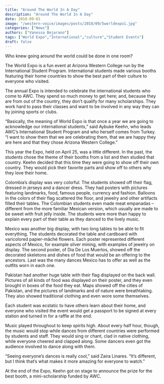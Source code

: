 ```yaml
---
title: "Around The World In A Day"
description: "Around The World In A Day"
date: 2018-09-01
image: "/western-voice/images/posts/2018/09/5worldexpo1.jpg"
categories: ["News"]
authors: ["Vanessa Bejarano"]
tags: ["World Expo","International","culture","Student Events"]
draft: false
---
```

Who knew going around the world could be done in one room?

The World Expo is a fun event at Arizona Western College run by the International Student Program. International students made various booths featuring their home countries to show the best part of their culture to everyone who visited.

The annual Expo is intended to celebrate the international students who come to AWC. They spend so much money to get here; and, because they are from out of the country, they don’t qualify for many scholarships. They work hard to pass their classes and want to be involved in any way they can by joining sports or clubs.

“Basically, the meaning of World Expo is that once a year we are going to acknowledge our international students,” said Aybuke Keehn, who leads AWC’s International Student Program and who herself comes from Turkey. “I want to show them that we are celebrating them, that we are happy they are here and that they chose Arizona Western College.”

This year the Expo, held on April 25, was a little different. In the past, the students chose the theme of their booths from a list and then studied that country. Keehn decided that this time they were going to show off their own country. They would pick their favorite parts and show off to others why they love their home.

Colombia’s display was very colorful. The students showed off their flag, dressed in jerseys and a dancer dress. They had posters with pictures featuring landmarks, food, famous people, currency and fashion. Balloons in the colors of their flag scattered the floor, and jewelry and other artifacts filled their tables. The Colombian students even made meat empanadas – different from the more familiar Mexican version, which usually are made to be sweet with fruit jelly inside. The students were more than happy to explain every part of their table as they danced to the lively music.

Mexico was another big display, with two long tables to be able to fit everything. The students decorated the table and cardboard with varicolored papier-mâché flowers. Each poster represented different aspects of Mexico, for example silver mining, with examples of jewelry on display. The second poster, of Dia De Los Muertos, showed off the decorated skeletons and dishes of food that would be an offering to the ancestors. Last was the many dances Mexico has to offer as well as the outfits worn in each one.

Pakistan had another huge table with their flag displayed on the back wall. Pictures of all kinds of food was displayed on their poster, and they even brought in boxes of the food they eat. Maps showed off the cities of Pakistan, and the pictures of landmarks and of nature were breathtaking. They also showed traditional clothing and even wore some themselves.

Each student was ecstatic to have others learn about their home, and everyone who visited the event would get a passport to be signed at every station and turned in for a raffle at the end.

Music played throughout to keep spirits high. About every half hour, though, the music would stop while dances from different countries were performed by students and staff. They would sing or chant, clad in native clothing, while everyone cheered and clapped along. Some dancers even got the audience involved to dance along with them.

“Seeing everyone’s dances is really cool,” said Zaira Linares. “It’s different, but I think that’s what makes it more amazing for everyone to watch.”

At the end of the Expo, Keehn got on stage to announce the prize for the best booth, a mini-scholarship funded by AWC.